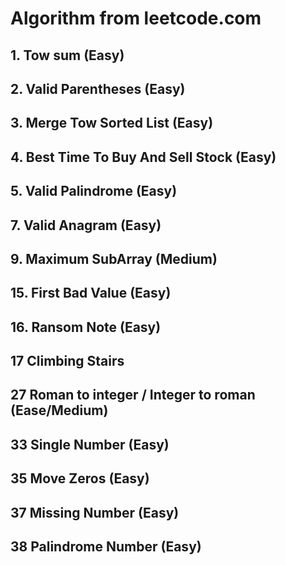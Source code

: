 # Algorithm from leetcode.com

## 1. Tow sum (Easy)

## 2. Valid Parentheses (Easy)

## 3. Merge Tow Sorted List (Easy)

## 4. Best Time To Buy And Sell Stock (Easy)

## 5. Valid Palindrome (Easy)

## 7. Valid Anagram (Easy)

## 9. Maximum SubArray (Medium)

## 15. First Bad Value (Easy)

## 16. Ransom Note (Easy)

## 17 Climbing Stairs

## 27 Roman to integer / Integer to roman (Ease/Medium)

## 33 Single Number (Easy)

## 35 Move Zeros (Easy)

## 37 Missing Number (Easy)

## 38 Palindrome Number (Easy)
